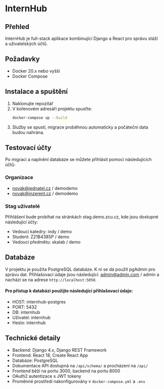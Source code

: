 # InternHub

## Přehled
InternHub je full-stack aplikace kombinující Django a React pro správu stáží a uživatelských účtů.

## Požadavky
- Docker 20.x nebo vyšší
- Docker Compose

## Instalace a spuštění
1. Naklonujte repozitář
2. V kořenovém adresáři projektu spusťte:
   ```bash
   docker-compose up --build
   ```
3. Služby se spustí, migrace proběhnou automaticky a počáteční data budou nahrána.

## Testovací účty
Po migraci a naplnění databáze se můžete přihlásit pomocí následujících účtů:

### Organizace
- novak@jednatel.cz / demodemo
- novak@inzerent.cz / demodemo

### Stag uživatelé
Přihlášení bude probíhat na stránkách stag.demo.zcu.cz, kde jsou dostupné následující účty:
- Vedoucí katedry: indy / demo
- Student: Z21B4385P / demo
- Vedoucí předmětu: skalab / demo


## Databáze
V projektu je použita PostgreSQL databáze. K ní se dá použít pgAdmin pro správu dat. 
Přihlašovací údaje jsou následující: admin@admin.com / admin a nachází se na adrese `http://localhost:5050`.

#### Pro přístup k databázi použijte následující přihlašovací údaje:
- HOST: internhub-postgres
- PORT: 5432
- DB: internhub
- Uživatel: internhub
- Heslo: internhub


## Technické detaily
- Backend: Django 4.x, Django REST Framework
- Frontend: React 18, Create React App
- Databáze: PostgreSQL
- Dokumentace API dostupná na `/api/schema/` a procházení na `/api/`
- Frontend běží na portu 3000, backend na portu 8000
- OAuth2 autentizace s JWT tokeny
- Proměnné prostředí nakonfigurovány v `docker-compose.yml` a `.env`
